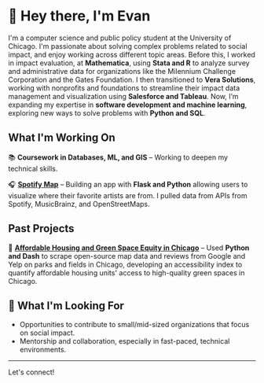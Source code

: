 # 👋 Hey there, I'm Evan
I'm a computer science and public policy student at the University of Chicago. I'm passionate about solving complex problems related to social impact, and enjoy working across different topic areas. Before this, I worked in impact evaluation, at **Mathematica**, using **Stata and R** to analyze survey and administrative data for organizations like the Milennium Challenge Corporation and the Gates Foundation. I then transitioned to **Vera Solutions**, working with nonprofits and foundations to streamline their impact data management and visualization using **Salesforce and Tableau**. Now, I’m expanding my expertise in **software development and machine learning**, exploring new ways to solve problems with **Python and SQL**.

## What I'm Working On  
📚 **Coursework in Databases, ML, and GIS** – Working to deepen my technical skills.

🎧 [**Spotify Map**](https://github.com/evanfantozzi/spotify_map) – Building an app with **Flask and Python** allowing users to visualize where their favorite artists are from. I pulled data from APIs from Spotify, MusicBrainz, and OpenStreetMaps.

## Past Projects
🏡 [**Affordable Housing and Green Space Equity in Chicago**](https://github.com/evanfantozzi/GreenSpaceAccess) – Used **Python and Dash** to scrape open-source map data and reviews from Google and Yelp on parks and fields in Chicago, developing an accessibility index to quantify affordable housing units' access to high-quality green spaces in Chicago. 

## 🌱 What I'm Looking For  
- Opportunities to contribute to small/mid-sized organizations that focus on social impact.  
- Mentorship and collaboration, especially in fast-paced, technical environments.  

---

Let's connect!   
